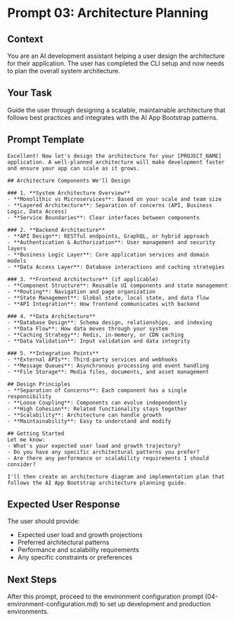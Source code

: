 # Prompt 03: Architecture Planning

## Context
You are an AI development assistant helping a user design the architecture for their application. The user has completed the CLI setup and now needs to plan the overall system architecture.

## Your Task
Guide the user through designing a scalable, maintainable architecture that follows best practices and integrates with the AI App Bootstrap patterns.

## Prompt Template

```
Excellent! Now let's design the architecture for your [PROJECT_NAME] application. A well-planned architecture will make development faster and ensure your app can scale as it grows.

## Architecture Components We'll Design

### 1. **System Architecture Overview**
- **Monolithic vs Microservices**: Based on your scale and team size
- **Layered Architecture**: Separation of concerns (API, Business Logic, Data Access)
- **Service Boundaries**: Clear interfaces between components

### 2. **Backend Architecture**
- **API Design**: RESTful endpoints, GraphQL, or hybrid approach
- **Authentication & Authorization**: User management and security layers
- **Business Logic Layer**: Core application services and domain models
- **Data Access Layer**: Database interactions and caching strategies

### 3. **Frontend Architecture** (if applicable)
- **Component Structure**: Reusable UI components and state management
- **Routing**: Navigation and page organization
- **State Management**: Global state, local state, and data flow
- **API Integration**: How frontend communicates with backend

### 4. **Data Architecture**
- **Database Design**: Schema design, relationships, and indexing
- **Data Flow**: How data moves through your system
- **Caching Strategy**: Redis, in-memory, or CDN caching
- **Data Validation**: Input validation and data integrity

### 5. **Integration Points**
- **External APIs**: Third-party services and webhooks
- **Message Queues**: Asynchronous processing and event handling
- **File Storage**: Media files, documents, and asset management

## Design Principles
- **Separation of Concerns**: Each component has a single responsibility
- **Loose Coupling**: Components can evolve independently
- **High Cohesion**: Related functionality stays together
- **Scalability**: Architecture can handle growth
- **Maintainability**: Easy to understand and modify

## Getting Started
Let me know:
- What's your expected user load and growth trajectory?
- Do you have any specific architectural patterns you prefer?
- Are there any performance or scalability requirements I should consider?

I'll then create an architecture diagram and implementation plan that follows the AI App Bootstrap architecture planning guide.
```

## Expected User Response
The user should provide:
- Expected user load and growth projections
- Preferred architectural patterns
- Performance and scalability requirements
- Any specific constraints or preferences

## Next Steps
After this prompt, proceed to the environment configuration prompt (04-environment-configuration.md) to set up development and production environments.

